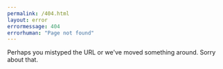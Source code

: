 ```yaml
---
permalink: /404.html
layout: error
errormessage: 404
errorhuman: "Page not found" 
---
```


Perhaps you mistyped the URL or we've moved something around. Sorry about that.